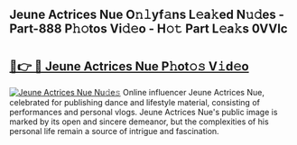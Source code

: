 ## Jeune Actrices Nue O𝚗𝚕yf𝚊ns L𝚎a𝚔ed N𝚞𝚍es - Part-888 P𝚑𝚘tos Vi𝚍𝚎o - H𝚘𝚝 Part L𝚎a𝚔s 0VVIc

# <h2><a href="http://kfcnkr.oniu.top/?m=Jeune+Actrices+Nue">🔗👉 🔴 Jeune Actrices Nue P𝚑ot𝚘𝚜 V𝚒d𝚎o</a></h2>

[![Jeune Actrices Nue Nu𝚍e𝚜](https://i.imgur.com/0qMVB7G.gif)](http://kfcnkr.oniu.top/?m=Jeune+Actrices+Nue)
Online influencer Jeune Actrices Nue, celebrated for publishing dance and lifestyle material, consisting of performances and personal vlogs. Jeune Actrices Nue's public image is marked by its open and sincere demeanor, but the complexities of his personal life remain a source of intrigue and fascination.  
